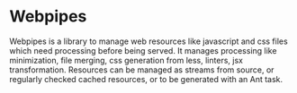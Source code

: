 Webpipes
========

Webpipes is a library to manage web resources like javascript and css files which need processing before being served. It manages processing like minimization, file merging, css generation from less, linters, jsx transformation. Resources can be managed as streams from source, or regularly checked cached resources, or to be generated with an Ant task.
